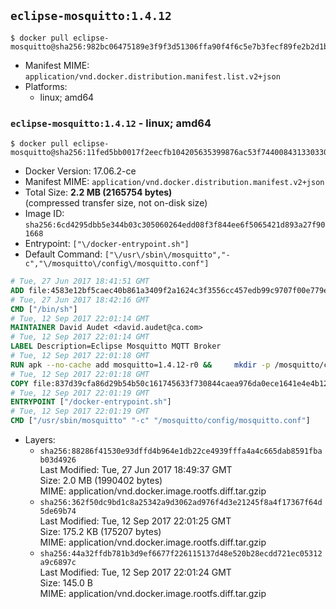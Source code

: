## `eclipse-mosquitto:1.4.12`

```console
$ docker pull eclipse-mosquitto@sha256:982bc06475189e3f9f3d51306ffa90f4f6c5e7b3fecf89fe2b2d1b946d5952aa
```

-	Manifest MIME: `application/vnd.docker.distribution.manifest.list.v2+json`
-	Platforms:
	-	linux; amd64

### `eclipse-mosquitto:1.4.12` - linux; amd64

```console
$ docker pull eclipse-mosquitto@sha256:11fed5bb0017f2eecfb104205635399876ac53f74400843133033022c1aef948
```

-	Docker Version: 17.06.2-ce
-	Manifest MIME: `application/vnd.docker.distribution.manifest.v2+json`
-	Total Size: **2.2 MB (2165754 bytes)**  
	(compressed transfer size, not on-disk size)
-	Image ID: `sha256:6cd4295dbb5e344b03c305060264edd08f3f844ee6f5065421d893a27f901668`
-	Entrypoint: `["\/docker-entrypoint.sh"]`
-	Default Command: `["\/usr\/sbin\/mosquitto","-c","\/mosquitto\/config\/mosquitto.conf"]`

```dockerfile
# Tue, 27 Jun 2017 18:41:51 GMT
ADD file:4583e12bf5caec40b861a3409f2a1624c3f3556cc457edb99c9707f00e779e45 in / 
# Tue, 27 Jun 2017 18:42:16 GMT
CMD ["/bin/sh"]
# Tue, 12 Sep 2017 22:01:14 GMT
MAINTAINER David Audet <david.audet@ca.com>
# Tue, 12 Sep 2017 22:01:14 GMT
LABEL Description=Eclipse Mosquitto MQTT Broker
# Tue, 12 Sep 2017 22:01:18 GMT
RUN apk --no-cache add mosquitto=1.4.12-r0 &&     mkdir -p /mosquitto/config /mosquitto/data /mosquitto/log &&     cp /etc/mosquitto/mosquitto.conf /mosquitto/config &&     chown -R mosquitto:mosquitto /mosquitto
# Tue, 12 Sep 2017 22:01:18 GMT
COPY file:837d39cfa86d29b54b50c161745633f730844caea976da0ece1641e4e4b122aa in / 
# Tue, 12 Sep 2017 22:01:19 GMT
ENTRYPOINT ["/docker-entrypoint.sh"]
# Tue, 12 Sep 2017 22:01:19 GMT
CMD ["/usr/sbin/mosquitto" "-c" "/mosquitto/config/mosquitto.conf"]
```

-	Layers:
	-	`sha256:88286f41530e93dffd4b964e1db22ce4939fffa4a4c665dab8591fbab03d4926`  
		Last Modified: Tue, 27 Jun 2017 18:49:37 GMT  
		Size: 2.0 MB (1990402 bytes)  
		MIME: application/vnd.docker.image.rootfs.diff.tar.gzip
	-	`sha256:362f50dc9bd1c8a25342a9d3062ad976f4d3e21245f8a4f17367f64d5de69b74`  
		Last Modified: Tue, 12 Sep 2017 22:01:25 GMT  
		Size: 175.2 KB (175207 bytes)  
		MIME: application/vnd.docker.image.rootfs.diff.tar.gzip
	-	`sha256:44a32ffdb781b3d9ef6677f226115137d48e520b28ecdd721ec05312a9c6897c`  
		Last Modified: Tue, 12 Sep 2017 22:01:24 GMT  
		Size: 145.0 B  
		MIME: application/vnd.docker.image.rootfs.diff.tar.gzip
